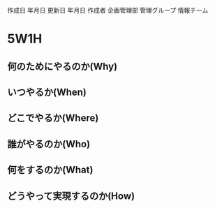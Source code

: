 作成日 年月日
更新日 年月日
作成者 企画管理部 管理グループ 情報チーム

# 5W1H

## 何のためにやるのか(Why)

## いつやるか(When)

## どこでやるか(Where)

## 誰がやるのか(Who)

## 何をするのか(What)

## どうやって実現するのか(How)
